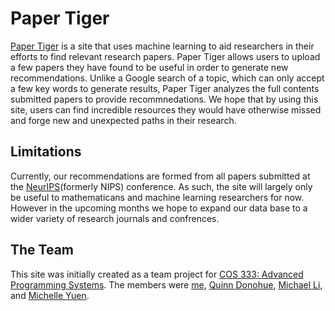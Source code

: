 # Paper Tiger
[Paper Tiger](https://papertiger.herokuapp.com) is a site that uses machine learning to aid researchers in their efforts to find relevant research papers. Paper Tiger allows users to upload a few papers they have found to be useful in order to generate new recommendations. Unlike a Google search of a topic, which can only accept a few key words to generate results, Paper Tiger analyzes the full contents submitted papers to provide recommnedations. We hope that by using this site, users can find incredible resources they would have otherwise missed and forge new and unexpected paths in their research. 

## Limitations 

Currently, our recommendations are formed from all papers submitted at the [NeurIPS](https://nips.cc)(formerly NIPS) conference. As such, the site will largely only be useful to mathematicans and machine learning researchers for now. However in the upcoming months we hope to expand our data base to a wider variety of research journals and confrences. 

## The Team 

This site was initially created as a team project for [COS 333: Advanced Programming Systems](https://www.cs.princeton.edu/courses/archive/fall18/cos333/). The members were [me](https://github.com/BisratM), [Quinn Donohue](https://github.com/qdonohue), [Michael Li](https://github.com/youngapsmikes), and [Michelle Yuen](https://github.com/mjyuen). 


